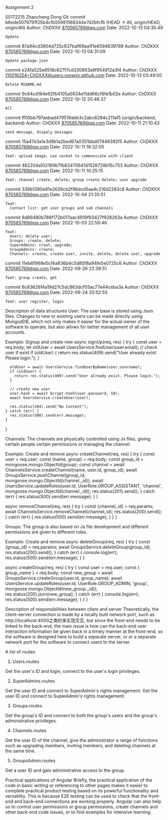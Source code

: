 Assignment 2

S5172215
Zhaocheng Dong
Git 
commit b6ede5079791f25b4cfb55991568344e7d2bfcfb (HEAD -> All, origin/HEAD, origin/All)
Author: ChDXXX <870565769@qq.com>
Date:   2022-10-13 04:35:49

    Update

commit 87a94cd3904d725c637baf69aa1f1e6594639789
Author: ChDXXX <870565769@qq.com>
Date:   2022-10-13 04:31:09

    Update package.json

commit e24fa525e8518c627f7cd330863a8f954912a3f4
Author: ChDXXX <110016254+ChDXXX@users.noreply.github.com>
Date:   2022-10-13 03:49:50

    Delete README.md

commit 9c64cd164e92fb4105a5634e11dd66cf8fe1b02e
Author: ChDXXX <870565769@qq.com>
Date:   2022-10-12 20:46:37

    All

commit ff05bb797aebad479519abb3c2abc6284c211af5 (origin/backend, backend)
Author: ChDXXX <870565769@qq.com>
Date:   2022-10-11 21:10:43

    send message, dispaly messages

commit 15a47e3a1e3d9b1a2bed67a0351bbd07449392f5
Author: ChDXXX <870565769@qq.com>
Date:   2022-10-11 18:32:05

    feat: upload image; use socket to communicate with client

commit 462204a102169b7fb62470641d1528729b15c753
Author: ChDXXX <870565769@qq.com>
Date:   2022-10-11 10:25:15

    feat: channel create, delete; group create delete; user upgrade

commit 339b1390e91e2626cb2f96dcd5aa4c216d2283c8
Author: ChDXXX <870565769@qq.com>
Date:   2022-10-04 21:30:51

    feat:
      Contact list: get user groups and sub channals

commit 8d89480b786f172b017aac4919f93427f928263a
Author: ChDXXX <870565769@qq.com>
Date:   2022-10-03 22:59:46

    feat:
      Users: delete user;
      Groups: create, delete;
      SuperAdmins: creat, upgrade;
      GroupAdmins: create;
      Channels: create, create user, invite, delete, delete user, upgrade

commit 11eb6f968e5cf4a836b4c5d80f8a94fe5e0725c6
Author: ChDXXX <870565769@qq.com>
Date:   2022-09-26 22:39:51

    feat: group create, get

commit 6c83626f4a19d27c5dc863dcf03ac77e44ceba3a
Author: ChDXXX <870565769@qq.com>
Date:   2022-09-24 20:52:55

    feat: user register, login
Description of data structures 
User:
The user base is stored using Json files. Changes to new or existing users can be made directly using MongodDB, which not only makes it easier for the actual owner of the software to operate, but also allows for better management of all user accounts.

Example: Signup and create new
async signUp(req, res) {
    try {
      const user = req.body;
      let oldUser = await UsersService.findUser(user.email);
      // check user if exist
      if (oldUser) {
        return res.status(409).send("User already exist. Please login.");
      }

      oldUser = await UsersService.findUserByName(user.username);
      if (oldUser) {
        return res.status(409).send("User already exist. Please login.");
      }

      // create new user
      user.hash = await bcrypt.hash(user.password, 10);
      await UsersService.createUser(user);

      res.status(204).send("No Content");
    } catch (err) {
      res.status(500).send(err.message);
    }
  }

Channels:
The channels are physically controlled using Js files, giving certain people certain permissions or managing the channel.

Example: Create and remove
  async createChannel(req, res) {
    try {
      const user = req.user;
      const {name, group} = req.body;
      const group_id = mongoose.mongo.ObjectId(group);
      const channel = await ChannelsService.createChannel(name, user.id, group_id);
      await GroupsService.pushChannel(group_id, mongoose.mongo.ObjectId(channel._id));
      await UsersService.updateRoles(user.id, UserRole.GROUP_ASSISTANT, 'channel', mongoose.mongo.ObjectId(channel._id));
      res.status(201).send();
    } catch (err) {
      res.status(500).send(err.message);
    }
  }

  async removeChannel(req, res) {
    try {
      const {channel_id} = req.params;
      await ChannelsService.removeChannel(channel_id);
      res.status(200).send();
    } catch (err) {
      res.status(500).send(err.message);
    }
  }
}

Groups:
The group is also based on Js file development and different permissions are given to different roles.

Example: Create and remove
  async deleteGroup(req, res) {
    try {
      const {group_id} = req.params;
      await GroupsService.deleteGroup(group_id);
      res.status(200).send();
    } catch (err) {
      console.log(err);
      res.status(500).send(err.message);
    }
  }

  async createGroup(req, res) {
    try {
      const user = req.user;
      const { group_name } = req.body;
      const new_group = await GroupsService.createGroup(user.id, group_name);
      await UsersService.updateRoles(user.id, UserRole.GROUP_ADMIN, 'group', mongoose.mongo.ObjectId(new_group._id));
      res.status(200).json(new_group);
    } catch (err) {
      console.log(err);
      res.status(500).send(err.message);
    }
  }
}

Description of responsibilities between client and server
Theoretically, the client-server connection is made by a locally built network port, such as http://localhost:4000之类的来实现交互, but since the front-end needs to be linked to the back-end, the main issue is how can the back-end user interaction information be given back in a timely manner at the front-end, so the software is designed here to build a separate server, or or a separate network port for the software to connect users to the server.


A list of routes
1.	Users.routes 

Get the user's ID and login, connect to the user's login privileges.

2.	SuperAdmins.routes

Get the user ID and connect to SuperAdmin's rights management. Get the user ID and connect to SuperAdmin's rights management.

3.	Groups.routes	

Get the group's ID and connect to both the group's users and the group's administrative privileges.

4.	Channels.routes

Get the user ID of the channel, give the administrator a range of functions such as upgrading members, inviting members, and deleting channels at the same time.

5.	GroupsAdmin.routes

Get a user ID and gain administrative access to the group.

Practical applications of Angular
Briefly, the practical application of the code in basic writing or referencing to other pages makes it easier to complete practical product testing based on its powerful functionality and versatility. This is because E2E testing can be used to check that the front-end and back-end connections are working properly. Angular can also help us to control user permissions or group permissions, create channels and other back-end code issues, or to find examples for intensive learning.

